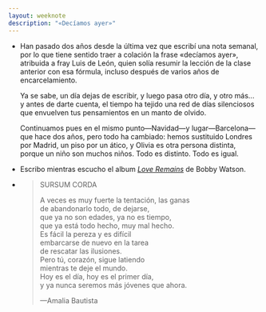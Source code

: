 ```yaml
---
layout: weeknote
description: "«Decíamos ayer»"
---
```


- Han pasado dos años desde la última vez que escribí una nota semanal, por lo
  que tiene sentido traer a colación la frase «decíamos ayer», atribuida a fray
  Luis de León, quien solía resumir la lección de la clase anterior con esa
  fórmula, incluso después de varios años de encarcelamiento.

  Ya se sabe, un día dejas de escribir, y luego pasa otro día, y otro más... y antes
  de darte cuenta, el tiempo ha tejido una red de días silenciosos que envuelven
  tus pensamientos en un manto de olvido.

  Continuamos pues en el mismo punto—Navidad—y lugar—Barcelona—que hace dos
  años, pero todo ha cambiado: hemos sustituido Londres por Madrid, un piso por
  un ático, y Olivia es otra persona distinta, porque un niño son muchos niños.
  Todo es distinto. Todo es igual.

- Escribo mientras escucho el album [_Love Remains_][1] de Bobby Watson.

- > SURSUM CORDA
  >
  > A veces es muy fuerte la tentación, las ganas  
  > de abandonarlo todo, de dejarse,  
  > que ya no son edades, ya no es tiempo,  
  > que ya está todo hecho, muy mal hecho.  
  > Es fácil la pereza y es difícil  
  > embarcarse de nuevo en la tarea  
  > de rescatar las ilusiones.  
  > Pero tú, corazón, sigue latiendo  
  > mientras te deje el mundo.  
  > Hoy es el día, hoy es el primer día,  
  > y ya nunca seremos más jóvenes que ahora.
  >
  > —Amalia Bautista


[1]: https://www.youtube.com/watch?v=8p16EG6iBxQ
